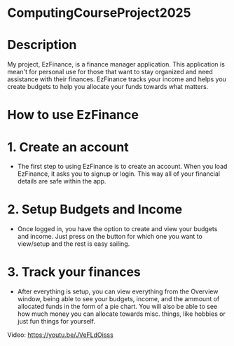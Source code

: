 # ComputingCourseProject2025

# Description
My project, EzFinance, is a finance manager application. This application is mean't for personal use for those that want to stay organized and need assistance with their finances. EzFinance tracks your income and helps you create budgets to help you allocate your funds towards what matters.

# How to use EzFinance

# 1. Create an account

  * The first step to using EzFinance is to create an account. When you load EzFinance, it asks you to signup or login. This way all of your financial details are safe within the app.

# 2. Setup Budgets and Income

  * Once logged in, you have the option to create and view your budgets and income. Just press on the button for which one you want to view/setup and the rest is easy sailing.

# 3. Track your finances

  * After everything is setup, you can view everything from the Overview window, being able to see your budgets, income, and the ammount of allocated funds in the form of a pie chart. You will also be able to see how much money you can allocate towards misc. things, like hobbies or just fun things for yourself.

Video: https://youtu.be/JVeFLdOisss
